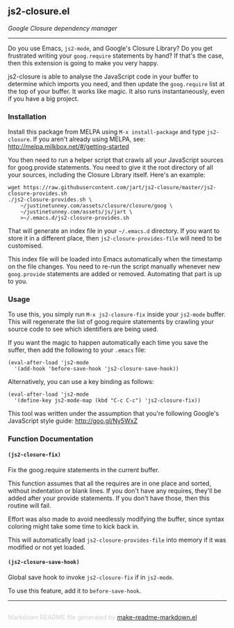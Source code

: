## js2-closure.el
*Google Closure dependency manager*

---

Do you use Emacs, `js2-mode`, and Google's Closure Library?  Do you get
frustrated writing your `goog.require` statements by hand?  If that's the
case, then this extension is going to make you very happy.

js2-closure is able to analyse the JavaScript code in your buffer to
determine which imports you need, and then update the `goog.require` list at
the top of your buffer. It works like magic. It also runs instantaneously,
even if you have a big project.

### Installation


Install this package from MELPA using `M-x install-package` and type
`js2-closure`. If you aren't already using MELPA, see:
http://melpa.milkbox.net/#/getting-started

You then need to run a helper script that crawls all your JavaScript sources
for goog.provide statements.  You need to give it the root directory of all
your sources, including the Closure Library itself.  Here's an example:

    wget https://raw.githubusercontent.com/jart/js2-closure/master/js2-closure-provides.sh
    ./js2-closure-provides.sh \
        ~/justinetunney.com/assets/closure/closure/goog \
        ~/justinetunney.com/assets/js/jart \
        >~/.emacs.d/js2-closure-provides.sh

That will generate an index file in your `~/.emacs.d` directory.  If you
want to store it in a different place, then `js2-closure-provides-file` will
need to be customised.

This index file will be loaded into Emacs automatically when the timestamp
on the file changes.  You need to re-run the script manually whenever new
`goog.provide` statements are added or removed.  Automating that part is up
to you.

### Usage


To use this, you simply run `M-x js2-closure-fix` inside your `js2-mode`
buffer.  This will regenerate the list of goog.require statements by
crawling your source code to see which identifiers are being used.

If you want the magic to happen automatically each time you save the suffer,
then add the following to your `.emacs` file:

    (eval-after-load 'js2-mode
      '(add-hook 'before-save-hook 'js2-closure-save-hook))

Alternatively, you can use a key binding as follows:

    (eval-after-load 'js2-mode
      '(define-key js2-mode-map (kbd "C-c C-c") 'js2-closure-fix))

This tool was written under the assumption that you're following Google's
JavaScript style guide: http://goo.gl/Ny5WxZ

### Function Documentation


#### `(js2-closure-fix)`

Fix the goog.require statements in the current buffer.

This function assumes that all the requires are in one place and
sorted, without indentation or blank lines.  If you don't have
any requires, they'll be added after your provide statements.  If
you don't have those, then this routine will fail.

Effort was also made to avoid needlessly modifying the buffer,
since syntax coloring might take some time to kick back in.

This will automatically load `js2-closure-provides-file` into
memory if it was modified or not yet loaded.

#### `(js2-closure-save-hook)`

Global save hook to invoke `js2-closure-fix` if in `js2-mode`.

To use this feature, add it to `before-save-hook`.

-----
<div style="padding-top:15px;color: #d0d0d0;">
Markdown README file generated by
<a href="https://github.com/mgalgs/make-readme-markdown">make-readme-markdown.el</a>
</div>
